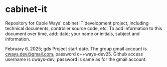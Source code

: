 # cabinet-it
Repository for Cable Ways' cabinet IT development project, including technical documents, controller source code, etc.
To add information to this document over time, add:  date; your name or initials, subject and information.

February 6, 2025; gds
Project start date.
The group gmail account is cways.dev@gmail.com, password c++ways-dev25.
Github access username is cways-dev, password is same as for the gmail account.




